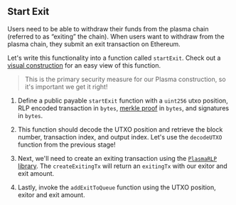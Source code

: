 ## Start Exit 

Users need to be able to withdraw their funds from the plasma chain (referred to as “exiting” the chain). When users want to withdraw from the plasma chain, they submit an exit transaction on Ethereum. 

Let's write this functionality into a function called `startExit`. Check out a [visual construction](?tab=details?scroll=Start%20Exit%20Visually) for an easy view of this function. 

> This is the primary security measure for our Plasma construction, so it's important we get it right! 

1. Define a public payable `startExit` function with a `uint256` utxo position, RLP encoded transaction in `bytes`, [merkle proof](?tab=details&scroll=Merkle%20Proof) in `bytes`, and signatures in `bytes`. 

2. This function should decode the UTXO position and retrieve the block number, transaction index, and output index. Let's use the `decodeUTXO` function from the previous stage!

3. Next, we'll need to create an exiting transaction using the [`PlasmaRLP` library](?tab=details&scroll=Plasma%20RLP%20Library). The `createExitingTx` will return an `exitingTx` with our exitor and exit amount. 

4. Lastly, invoke the `addExitToQueue` function using the UTXO position, exitor and exit amount. 